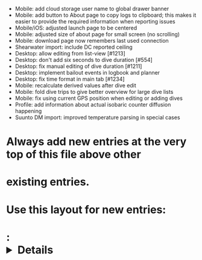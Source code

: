 - Mobile: add cloud storage user name to global drawer banner
- Mobile: add button to About page to copy logs to clipboard; this makes it
  easier to provide the required information when reporting issues
- Mobile/iOS: adjusted launch page to be centered
- Mobile: adjusted size of about page for small screen (no scrolling)
- Mobile: download page now remembers last used connection
- Shearwater import: include DC reported ceiling
- Desktop: allow editing from list-view [#1213]
- Desktop: don't add six seconds to dive duration [#554]
- Desktop: fix manual editing of dive duration [#1211]
- Desktop: implement bailout events in logbook and planner
- Desktop: fix time format in main tab [#1234]
- Mobile: recalculate derived values after dive edit
- Mobile: fold dive trips to give better overview for large dive lists
- Mobile: fix using current GPS position when editing or adding dives
- Profile: add information about actual isobaric counter diffusion happening
- Suunto DM import: improved temperature parsing in special cases
# Always add new entries at the very top of this file above other
# existing entries.
# Use this layout for new entries:
# <Area>: <Details about the change> [reference thread / issue]
